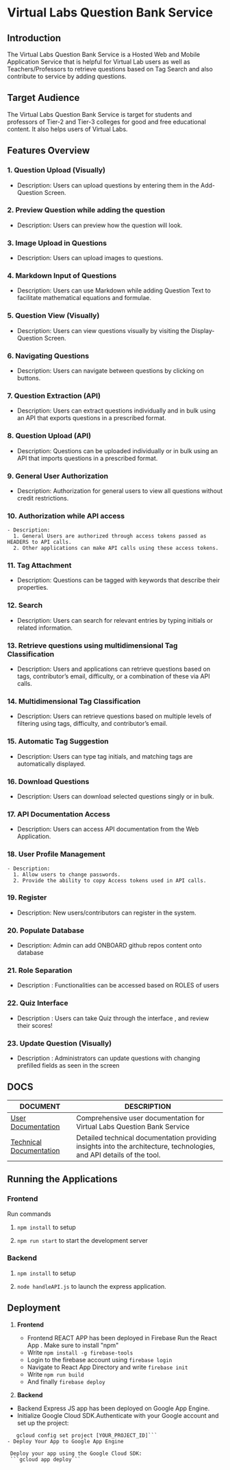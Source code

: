 # Virtual Labs Question Bank Service

## Introduction

The Virtual Labs Question Bank Service is a Hosted Web and Mobile Application Service that is helpful for Virtual Lab users as well as Teachers/Professors to retrieve questions based on Tag Search and also contribute to service by adding questions.
  

## Target Audience

The Virtual Labs Question Bank Service is target for students and professors of Tier-2 and Tier-3 colleges for good and free educational content. It also helps users of Virtual Labs.

## Features Overview

### 1. Question Upload (Visually)
- Description: Users can upload questions by entering them in the Add-Question Screen.

### 2. Preview Question while adding the question
- Description: Users can preview how the question will look.

### 3. Image Upload in Questions
- Description: Users can upload images to questions.

### 4. Markdown Input of Questions
- Description: Users can use Markdown while adding Question Text to facilitate mathematical equations and formulae.

### 5. Question View (Visually)
- Description: Users can view questions visually by visiting the Display-Question Screen.

### 6. Navigating Questions
- Description: Users can navigate between questions by clicking on buttons.

### 7. Question Extraction (API)
- Description: Users can extract questions individually and in bulk using an API that exports questions in a prescribed format.

### 8. Question Upload (API)
- Description: Questions can be uploaded individually or in bulk using an API that imports questions in a prescribed format.

### 9. General User Authorization
- Description: Authorization for general users to view all questions without credit restrictions.

### 10. Authorization while API access
    - Description:
      1. General Users are authorized through access tokens passed as HEADERS to API calls.
      2. Other applications can make API calls using these access tokens.

### 11. Tag Attachment
- Description: Questions can be tagged with keywords that describe their properties.

### 12. Search
- Description: Users can search for relevant entries by typing initials or related information.

### 13. Retrieve questions using multidimensional Tag Classification
- Description: Users and applications can retrieve questions based on tags, contributor’s email, difficulty, or a combination of these via API calls.

### 14. Multidimensional Tag Classification
- Description: Users can retrieve questions based on multiple levels of filtering using tags, difficulty, and contributor’s email.

### 15. Automatic Tag Suggestion
- Description: Users can type tag initials, and matching tags are automatically displayed.

### 16. Download Questions
- Description: Users can download selected questions singly or in bulk.

### 17. API Documentation Access
- Description: Users can access API documentation from the Web Application.

### 18. User Profile Management
    - Description:
      1. Allow users to change passwords.
      2. Provide the ability to copy Access tokens used in API calls.

### 19. Register
- Description: New users/contributors can register in the system.

### 20. Populate Database
- Description: Admin can add ONBOARD github repos content onto database

### 21. Role Separation 
- Description : Functionalities can be accessed based on ROLES of users

### 22. Quiz Interface
- Description : Users can take Quiz through the interface , and review their scores!

### 23. Update Question (Visually)
- Description : Administrators can update questions with changing prefilled fields as seen in the screen 

## DOCS

| DOCUMENT                                      | DESCRIPTION                                                                                                           |
| --------------------------------------------- | --------------------------------------------------------------------------------------------------------------------- |
| [User Documentation](./app_code/user_doc.md)      | Comprehensive user documentation for Virtual Labs Question Bank Service
| [Technical Documentation](./app_code/tech_doc.md) | Detailed technical documentation providing insights into the architecture, technologies, and API details of the tool. |

## Running the Applications

### Frontend
Run commands

1. ```npm install``` to setup

2. ```npm run start``` to start the development server

### Backend

1. ```npm install``` to setup

2. ```node handleAPI.js``` to launch the express application.

## Deployment 

1. **Frontend**
   - Frontend REACT APP has been deployed in Firebase 
     Run the React App . Make sure to install "npm" 
   - Write ```npm install -g firebase-tools```
   - Login to the firebase account using ```firebase login```
   - Navigate to React App Directory and write 
      ``` firebase init ```
   - Write ```npm run build```
   - And finally ```firebase deploy```
   

 2. **Backend**
   - Backend Express JS app has been deployed on Google App Engine.
   - Initialize Google Cloud SDK.Authenticate with your Google account and set up the project:
   ```gcloud auth login
      gcloud config set project [YOUR_PROJECT_ID]```
   - Deploy Your App to Google App Engine

    Deploy your app using the Google Cloud SDK:
    ```gcloud app deploy```





